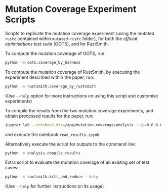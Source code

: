 # Mutation Coverage Experiment Scripts

Scripts to replicate the mutation coverage experiment (using the mutated `rustc` contained within `mutated-rustc` folder), for both the _official optimisations test suite_ (OOTS), and for RustSmith.

To compute the mutation coverage of OOTS, run:
```bash
python -m oots.coverage_by_harness
```

To compute the mutation coverage of RustSmith, by executing the experiment described within the paper, run:
```bash
python -m rustsmith.coverage_by_rustsmith
```
(Use `--help` option for more instructions on using this script and customise experiments)

To compile the results from the two mutation coverage experiments, and obtain processed results for the paper, run:
```bash
jupyter lab --notebook-dir=/app/mutation-coverage/analysis --ip=0.0.0.0 --port=8888 --allow-root
```
and execute the notebook `read_results.ipynb`

Alternatively execute the script for outputs to the command line:
```bash
python -m analysis.compile_results
```

Extra script to evaluate the mutation coverage of an existing set of test cases:
```bash
python -m rustsmith.kill_and_reduce --help
```
(Use `--help` for further instructions on its usage)